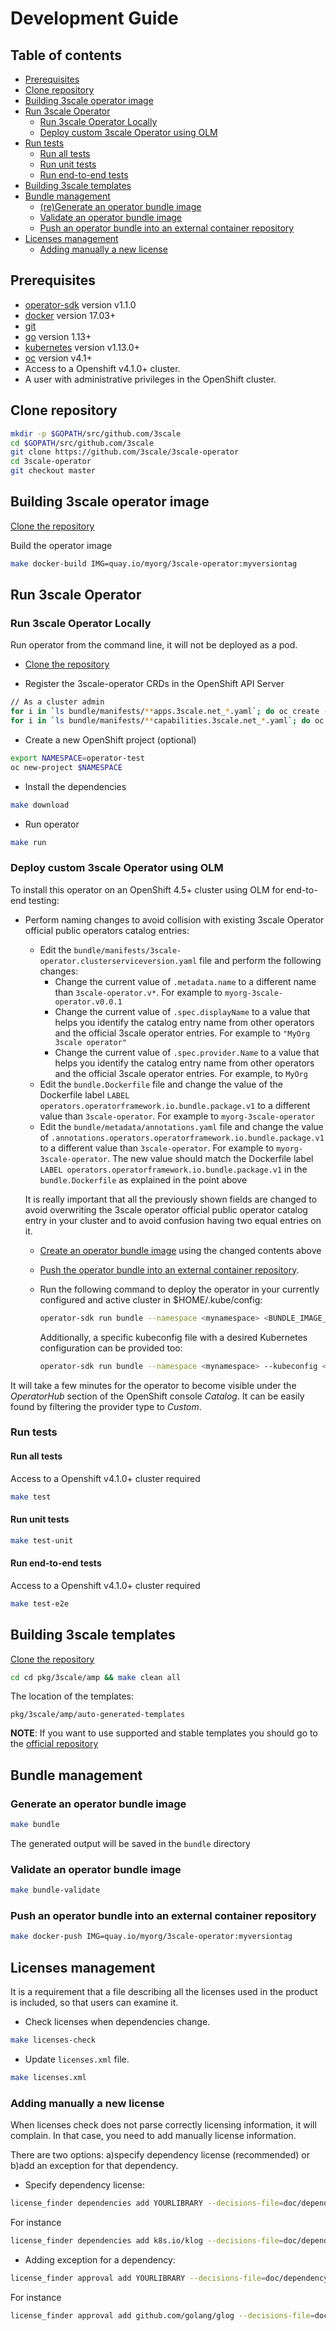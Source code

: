 # Development Guide

## Table of contents
* [Prerequisites](#prerequisites)
* [Clone repository](#clone-repository)
* [Building 3scale operator image](#building-3scale-operator-image)
* [Run 3scale Operator](#run-3scale-operator)
  * [Run 3scale Operator Locally](#run-3scale-operator-locally)
  * [Deploy custom 3scale Operator using OLM](#deploy-custom-3scale-operator-using-olm)
* [Run tests](#run-tests)
  * [Run all tests](#run-all-tests)
  * [Run unit tests](#run-unit-tests)
  * [Run end-to-end tests](#run-end-to-end-tests)
* [Building 3scale templates](#building-3scale-templates)
* [Bundle management](#bundle-management)
  * [(re)Generate an operator bundle image](#generate-an-operator-bundle-image)
  * [Validate an operator bundle image](#validate-an-operator-bundle-image)
  * [Push an operator bundle into an external container repository](#push-an-operator-bundle-into-an-external-container-repository)
* [Licenses management](#licenses-management)
  * [Adding manually a new license](#adding-manually-a-new-license)

## Prerequisites

* [operator-sdk] version v1.1.0
* [docker] version 17.03+
* [git][git_tool]
* [go] version 1.13+
* [kubernetes] version v1.13.0+
* [oc] version v4.1+
* Access to a Openshift v4.1.0+ cluster.
* A user with administrative privileges in the OpenShift cluster.

## Clone repository

```sh
mkdir -p $GOPATH/src/github.com/3scale
cd $GOPATH/src/github.com/3scale
git clone https://github.com/3scale/3scale-operator
cd 3scale-operator
git checkout master
```

## Building 3scale operator image

[Clone the repository](#clone-repository)

Build the operator image

```sh
make docker-build IMG=quay.io/myorg/3scale-operator:myversiontag
```

## Run 3scale Operator

### Run 3scale Operator Locally

Run operator from the command line, it will not be deployed as a pod.

* [Clone the repository](#clone-repository)

* Register the 3scale-operator CRDs in the OpenShift API Server

```sh
// As a cluster admin
for i in `ls bundle/manifests/**apps.3scale.net_*.yaml`; do oc create -f $i ; done
for i in `ls bundle/manifests/**capabilities.3scale.net_*.yaml`; do oc create -f $i ; done
```

* Create a new OpenShift project (optional)

```sh
export NAMESPACE=operator-test
oc new-project $NAMESPACE
```

* Install the dependencies

```sh
make download
```

* Run operator

```sh
make run
```

### Deploy custom 3scale Operator using OLM

To install this operator on an OpenShift 4.5+ cluster using OLM for end-to-end testing:

* Perform naming changes to avoid collision with existing 3scale Operator
  official public operators catalog entries:
  * Edit the `bundle/manifests/3scale-operator.clusterserviceversion.yaml` file
    and perform the following changes:
      * Change the current value of `.metadata.name` to a different name
        than `3scale-operator.v*`. For example to `myorg-3scale-operator.v0.0.1`
      * Change the current value of `.spec.displayName` to a value that helps you
        identify the catalog entry name from other operators and the official
        3scale operator entries. For example to `"MyOrg 3scale operator"`
      * Change the current value of `.spec.provider.Name` to a value that helps
        you identify the catalog entry name from other operators and the official
        3scale operator entries. For example, to `MyOrg`
  * Edit the `bundle.Dockerfile` file and change the value of
    the Dockerfile label `LABEL operators.operatorframework.io.bundle.package.v1`
    to a different value than `3scale-operator`. For example to
    `myorg-3scale-operator`
  * Edit the `bundle/metadata/annotations.yaml` file and change the value of
    `.annotations.operators.operatorframework.io.bundle.package.v1` to a
    different value than `3scale-operator`. For example to
    `myorg-3scale-operator`. The new value should match the
    Dockerfile label `LABEL operators.operatorframework.io.bundle.package.v1`
    in the `bundle.Dockerfile` as explained in the point above

  It is really important that all the previously shown fields are changed
  to avoid overwriting the 3scale operator official public operator
  catalog entry in your cluster and to avoid confusion having two equal entries
  on it.

  * [Create an operator bundle image](#generate-an-operator-bundle-image) using the
  changed contents above

  * [Push the operator bundle into an external container repository](#push-an-operator-bundle-into-an-external-container-repository).

  * Run the following command to deploy the operator in your currently configured
    and active cluster in $HOME/.kube/config:
    ```sh
    operator-sdk run bundle --namespace <mynamespace> <BUNDLE_IMAGE_URL>
    ```

    Additionally, a specific kubeconfig file with a desired Kubernetes
    configuration can be provided too:
    ```sh
    operator-sdk run bundle --namespace <mynamespace> --kubeconfig <path> <BUNDLE_IMAGE_URL>
    ```

It will take a few minutes for the operator to become visible under
the _OperatorHub_ section of the OpenShift console _Catalog_. It can be
easily found by filtering the provider type to _Custom_.

### Run tests

#### Run all tests

Access to a Openshift v4.1.0+ cluster required

```sh
make test
```

#### Run unit tests

```sh
make test-unit
```

#### Run end-to-end tests

Access to a Openshift v4.1.0+ cluster required

```sh
make test-e2e
```

## Building 3scale templates

[Clone the repository](#clone-repository)

```sh
cd cd pkg/3scale/amp && make clean all
```

The location of the templates:
```
pkg/3scale/amp/auto-generated-templates
```

**NOTE**: If you want to use supported and stable templates you should go to the
[official repository](https://github.com/3scale/3scale-amp-openshift-templates)

## Bundle management

### Generate an operator bundle image

```sh
make bundle
```

The generated output will be saved in the `bundle` directory

### Validate an operator bundle image

```sh
make bundle-validate
```

### Push an operator bundle into an external container repository

```sh
make docker-push IMG=quay.io/myorg/3scale-operator:myversiontag
```

## Licenses management

It is a requirement that a file describing all the licenses used in the product is included,
so that users can examine it.

* Check licenses when dependencies change.

```sh
make licenses-check
```

* Update `licenses.xml` file.

```sh
make licenses.xml
```

### Adding manually a new license

When licenses check does not parse correctly licensing information, it will complain.
In that case, you need to add manually license information.

There are two options: a)specify dependency license (recommended) or b)add an exception for that dependency.

* Specify dependency license:

```sh
license_finder dependencies add YOURLIBRARY --decisions-file=doc/dependency_decisions.yml LICENSE --project-path "PROJECT URL"
```

For instance

```sh
license_finder dependencies add k8s.io/klog --decisions-file=doc/dependency_decisions.yml "Apache 2.0" --project-path "https://github.com/kubernetes/klog"
```

* Adding exception for a dependency:

```sh
license_finder approval add YOURLIBRARY --decisions-file=doc/dependency_decisions.yml --why "LICENSE_TYPE LINK_TO_LICENSE"
```

For instance

```sh
license_finder approval add github.com/golang/glog --decisions-file=doc/dependency_decisions.yml --why "Apache 2.0 License https://github.com/golang/glog/blob/master/LICENSE"
```

[git_tool]:https://git-scm.com/downloads
[operator-sdk]:https://github.com/operator-framework/operator-sdk
[go]:https://golang.org/
[docker]:https://docs.docker.com/install/
[kubernetes]:https://kubernetes.io/
[oc]:https://github.com/openshift/origin/releases
